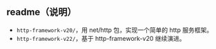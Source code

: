 ## readme（说明）

- `http-framework-v20/`，用 net/http 包，实现一个简单的 http 服务框架。
- `http-framework-v22/`，基于 http-framework-v20 继续演进。
